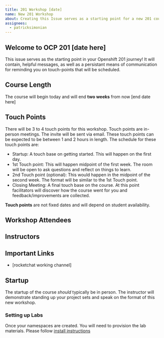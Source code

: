 ```yaml
---
title: 201 Workshop [date]
name: New 201 Workshop
about: Creating this Issue serves as a starting point for a new 201 course
assignees:
  - patricksimonian
---
```

<!-- NOTES for instructor (these are not visible in the issue) 
This is the MVP for a more 'automated' and self-serve way to deliver the 201 course. 

This issue template serves as a starting point for students to being their 201 courses.

All values that need to be substituted will be in [ brackets ]
Things to do post creating this issue:
- post a comment to provide all students instructions on accessing their project sets and guidance
on how to stand up the labs (template found at provisioning_tools/201/templates/namespaceCreated.handlebar.md)
- enter a note in your calendar to delete these namespaces two weeks from this issue creation

-->

## Welcome to OCP 201 [date here]

This issue serves as the starting point in your Openshift 201 journey! It will contain,
helpful messages, as well as a persistant means of communication for reminding you on touch-points that
will be scheduled. 

## Course Length

The course will begin today and will end __two weeks__ from now [end date here]

## Touch Points

There will be 3 to 4 touch points for this workshop. Touch points are in-person meetings. The invite will be sent via email. These touch points can be expected to be between 1 and 2 hours in length. The schedule for these touch points are:

- Startup: A touch base on getting started. This will happen on the first day.
- 1st Touch point: This will happen midpoint of the first week. The room will be open to ask questions and reflect on things to learn.
- 2nd Touch point (optional): This would happen in the midpoint of the second week. The format will be similar to the 1st Touch point.
- Closing Meeting: A final touch base on the course. At this point facilitators will discover how the course went for you and feedback/improvements are collected. 

__Touch points__ are not fixed dates and will depend on student availability.

## Workshop Attendees

<!-- @ mention all students here in a list. Eg:
- @patricksimonian
- @jas29
 -->

## Instructors

<!-- @ mention all instructors here in a list. Eg:
- @patricksimonian
- @jas29
 -->

## Important Links
- [rocketchat working channel]
## Startup
<!-- reference for workshop delivery 201_materials/Handbook.md  -->
The startup of the course _should_ typically be in person. The instructor will demonstrate standing up
your project sets and speak on the format of this new workshop. 

### Setting up Labs

Once your namespaces are created. You will need to provision the lab materials. Please follow [install instructions](201_materials/lab-install.md)
